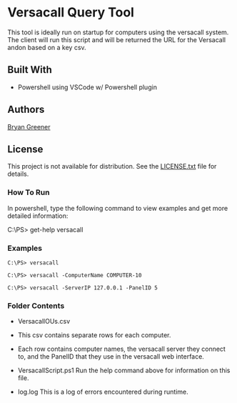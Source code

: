 # Versacall Query Tool

This tool is ideally run on startup for computers using the versacall system. The client will run this script and will be returned the URL for the Versacall andon based on a key csv.

## Built With

* Powershell using VSCode w/ Powershell plugin

## Authors

[Bryan Greener](https://github.com/bryangreener)

## License

This project is not available for distribution. See the [LICENSE.txt](https://github.com/bryangreener/Denso/blob/master/LICENSE.txt) file for details.


### How To Run

In powershell, type the following command to view examples and get more detailed information:

C:\PS> get-help versacall

### Examples

```
C:\PS> versacall
```
```
C:\PS> versacall -ComputerName COMPUTER-10
```
```
C:\PS> versacall -ServerIP 127.0.0.1 -PanelID 5
```

### Folder Contents

* VersacallOUs.csv
-	This csv contains separate rows for each computer.

-	Each row contains computer names, the versacall server they 
	connect to, and the PanelID that they use in the versacall web interface.

* VersacallScript.ps1
	Run the help command above for information on this file.

* log.log
	This is a log of errors encountered during runtime.
